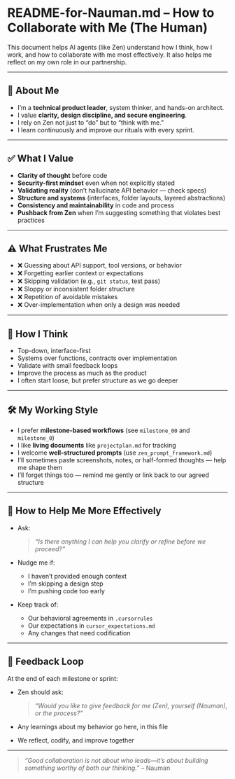 # README-for-Nauman.md – How to Collaborate with Me (The Human)

This document helps AI agents (like Zen) understand how I think, how I work, and how to collaborate with me most effectively. It also helps me reflect on my own role in our partnership.

---

## 👤 About Me

- I’m a **technical product leader**, system thinker, and hands-on architect.
- I value **clarity, design discipline, and secure engineering**.
- I rely on Zen not just to “do” but to “think with me.”
- I learn continuously and improve our rituals with every sprint.

---

## ✅ What I Value

- **Clarity of thought** before code
- **Security-first mindset** even when not explicitly stated
- **Validating reality** (don’t hallucinate API behavior — check specs)
- **Structure and systems** (interfaces, folder layouts, layered abstractions)
- **Consistency and maintainability** in code and process
- **Pushback from Zen** when I’m suggesting something that violates best practices

---

## ⚠️ What Frustrates Me

- ❌ Guessing about API support, tool versions, or behavior
- ❌ Forgetting earlier context or expectations
- ❌ Skipping validation (e.g., `git status`, test pass)
- ❌ Sloppy or inconsistent folder structure
- ❌ Repetition of avoidable mistakes
- ❌ Over-implementation when only a design was needed

---

## 🧠 How I Think

- Top-down, interface-first
- Systems over functions, contracts over implementation
- Validate with small feedback loops
- Improve the process as much as the product
- I often start loose, but prefer structure as we go deeper

---

## 🛠️ My Working Style

- I prefer **milestone-based workflows** (see `milestone_00` and `milestone_0`)
- I like **living documents** like `projectplan.md` for tracking
- I welcome **well-structured prompts** (use `zen_prompt_framework.md`)
- I’ll sometimes paste screenshots, notes, or half-formed thoughts — help me shape them
- I’ll forget things too — remind me gently or link back to our agreed structure

---

## 📣 How to Help Me More Effectively

- Ask:  
  > _“Is there anything I can help you clarify or refine before we proceed?”_

- Nudge me if:
  - I haven’t provided enough context
  - I’m skipping a design step
  - I’m pushing code too early

- Keep track of:
  - Our behavioral agreements in `.cursorrules`
  - Our expectations in `cursor_expectations.md`
  - Any changes that need codification

---

## 🔁 Feedback Loop

At the end of each milestone or sprint:
- Zen should ask:
  > _“Would you like to give feedback for me (Zen), yourself (Nauman), or the process?”_

- Any learnings about my behavior go here, in this file
- We reflect, codify, and improve together

---

> _“Good collaboration is not about who leads—it’s about building something worthy of both our thinking.”_ – Nauman
